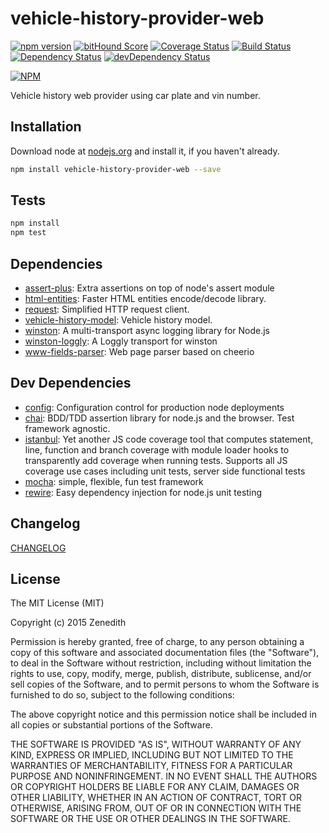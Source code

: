 # vehicle-history-provider-web
[![npm version](https://badge.fury.io/js/vehicle-history-provider-web.svg)](http://badge.fury.io/js/vehicle-history-provider-web)
[![bitHound Score](https://www.bithound.io/github/vehicle-history/npm-vehicle-history-provider-web/badges/score.svg)](https://www.bithound.io/github/vehicle-history/npm-vehicle-history-provider-web)
[![Coverage Status](https://coveralls.io/repos/vehicle-history/npm-vehicle-history-provider-web/badge.svg?branch=master)](https://coveralls.io/r/vehicle-history/npm-vehicle-history-provider-web?branch=master)
[![Build Status](https://travis-ci.org/vehicle-history/npm-vehicle-history-provider-web.svg?branch=master)](https://travis-ci.org/vehicle-history/npm-vehicle-history-provider-web)
[![Dependency Status](https://david-dm.org/vehicle-history/npm-vehicle-history-provider-web.svg)](https://david-dm.org/vehicle-history/npm-vehicle-history-provider-web)
[![devDependency Status](https://david-dm.org/vehicle-history/npm-vehicle-history-provider-web/dev-status.svg)](https://david-dm.org/vehicle-history/npm-vehicle-history-provider-web#info=devDependencies)

[![NPM](https://nodei.co/npm/vehicle-history-provider-web.png?downloads=true&downloadRank=true&stars=true)](https://nodei.co/npm/vehicle-history-provider-web/)

Vehicle history web provider using car plate and vin number.

## Installation

Download node at [nodejs.org](http://nodejs.org) and install it, if you haven't already.

```sh
npm install vehicle-history-provider-web --save
```


## Tests

```sh
npm install
npm test
```

## Dependencies

- [assert-plus](https://github.com/mcavage/node-assert-plus): Extra assertions on top of node&#39;s assert module
- [html-entities](https://github.com/mdevils/node-html-entities): Faster HTML entities encode/decode library.
- [request](https://github.com/request/request): Simplified HTTP request client.
- [vehicle-history-model](https://github.com/vehicle-history/npm-vehicle-history-model): Vehicle history model.
- [winston](https://github.com/flatiron/winston): A multi-transport async logging library for Node.js
- [winston-loggly](https://github.com/indexzero/winston-loggly): A Loggly transport for winston
- [www-fields-parser](https://github.com/Zenedith/npm-www-fields-parser): Web page parser based on cheerio

## Dev Dependencies

- [config](https://github.com/lorenwest/node-config): Configuration control for production node deployments
- [chai](https://github.com/chaijs/chai): BDD/TDD assertion library for node.js and the browser. Test framework agnostic.
- [istanbul](https://github.com/gotwarlost/istanbul): Yet another JS code coverage tool that computes statement, line, function and branch coverage with module loader hooks to transparently add coverage when running tests. Supports all JS coverage use cases including unit tests, server side functional tests
- [mocha](https://github.com/mochajs/mocha): simple, flexible, fun test framework
- [rewire](https://github.com/jhnns/rewire): Easy dependency injection for node.js unit testing

## Changelog

[CHANGELOG](CHANGELOG.md)


## License
The MIT License (MIT)

Copyright (c) 2015 Zenedith

Permission is hereby granted, free of charge, to any person obtaining a copy
of this software and associated documentation files (the "Software"), to deal
in the Software without restriction, including without limitation the rights
to use, copy, modify, merge, publish, distribute, sublicense, and/or sell
copies of the Software, and to permit persons to whom the Software is
furnished to do so, subject to the following conditions:

The above copyright notice and this permission notice shall be included in all
copies or substantial portions of the Software.

THE SOFTWARE IS PROVIDED "AS IS", WITHOUT WARRANTY OF ANY KIND, EXPRESS OR
IMPLIED, INCLUDING BUT NOT LIMITED TO THE WARRANTIES OF MERCHANTABILITY,
FITNESS FOR A PARTICULAR PURPOSE AND NONINFRINGEMENT. IN NO EVENT SHALL THE
AUTHORS OR COPYRIGHT HOLDERS BE LIABLE FOR ANY CLAIM, DAMAGES OR OTHER
LIABILITY, WHETHER IN AN ACTION OF CONTRACT, TORT OR OTHERWISE, ARISING FROM,
OUT OF OR IN CONNECTION WITH THE SOFTWARE OR THE USE OR OTHER DEALINGS IN THE
SOFTWARE.